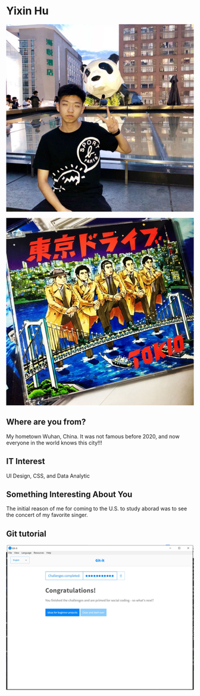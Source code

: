 # Yixin Hu

![yhu](images/yhu.jpg "yhu")

![v](images/v.jpg "v")

## Where are you from?

My hometown Wuhan, China. It was not famous before 2020, and now everyone in the world knows this city!!!

## IT Interest

UI Design, CSS, and Data Analytic

## Something Interesting About You

The initial reason of me for coming to the U.S. to study aborad was to see the concert of my favorite singer.

## Git tutorial

![Git](images/git-it.jpg "git-it")
